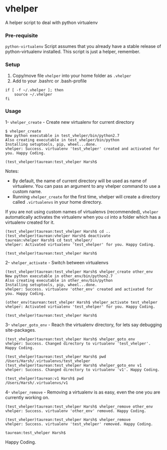 # vhelper
A helper script to deal with python virtualenv

### Pre-requisite
`python-virtualenv`
Script assumes that you already have a stable release of python-virtualenv installed. This script is just a helper, remember.

### Setup

1. Copy/move file `vhelper` into your home folder as `.vhelper`
2. Add to your .bashrc or .bash-profile

```
if [ -f ~/.vhelper ]; then
    source ~/.vhelper
fi
```

### Usage

1- `vhelper_create` - Create new virtualenv for current directory
```
$ vhelper_create 
New python executable in test_vhelper/bin/python2.7
Also creating executable in test_vhelper/bin/python
Installing setuptools, pip, wheel...done.
vhelper: Success. virtualenv 'test_vhelper' created and activated for you. Happy Coding.
 
(test_vhelper)taurean:test_vhelper Harsh$
```

Notes: 
* By default, the name of current directory will be used as name of virtualenv. You can pass an argument to any vhelper command to use a custom name.
* Running `vhelper_create` for the first time, vhelper will create a directory called `.virtualenvs` in your home directory.

If you are not using custom names of virtualenvs (recommended), `vhelper` automatically activates the virtualenv when you `cd` into a folder which has a virtualenv created for it.

```
(test_vhelper)taurean:test_vhelper Harsh$ cd ..
(test_vhelper)taurean:vhelper Harsh$ deactivate 
taurean:vhelper Harsh$ cd test_vhelper/
vhelper: Activated virtualenv 'test_vhelper' for you. Happy Coding.
 
(test_vhelper)taurean:test_vhelper Harsh$ 
```

2- `vhelper_activate` - Switch between virtualenvs
```
(test_vhelper)taurean:test_vhelper Harsh$ vhelper_create other_env
New python executable in other_env/bin/python2.7
Also creating executable in other_env/bin/python
Installing setuptools, pip, wheel...done.
vhelper: Success. virtualenv 'other_env' created and activated for you. Happy Coding.
 
(other_env)taurean:test_vhelper Harsh$ vhelper_activate test_vhelper
vhelper: Activated virtualenv 'test_vhelper' for you. Happy Coding.
 
(test_vhelper)taurean:test_vhelper Harsh$
```

3- `vhelper_goto_env` - Reach the virtualenv directory, for lets say debugging site-packages.
```
(test_vhelper)taurean:test_vhelper Harsh$ vhelper_goto_env 
vhelper: Success. Changed directory to virtualenv 'test_vhelper'. Happy Coding.
 
(test_vhelper)taurean:test_vhelper Harsh$ pwd
/Users/Harsh/.virtualenvs/test_vhelper
(test_vhelper)taurean:test_vhelper Harsh$ vhelper_goto_env v1
vhelper: Success. Changed directory to virtualenv 'v1'. Happy Coding.
 
(test_vhelper)taurean:v1 Harsh$ pwd
/Users/Harsh/.virtualenvs/v1
```

4- `vhelper_remove` - Removing a virtualenv is as easy, even the one you are currently working on.
```
(test_vhelper)taurean:test_vhelper Harsh$ vhelper_remove other_env
vhelper: Success. virtualenv 'other_env' removed. Happy Coding.

(test_vhelper)taurean:test_vhelper Harsh$ vhelper_remove
vhelper: Success. virtualenv 'test_vhelper' removed. Happy Coding.
 
taurean:test_vhelper Harsh$
```

Happy Coding.

